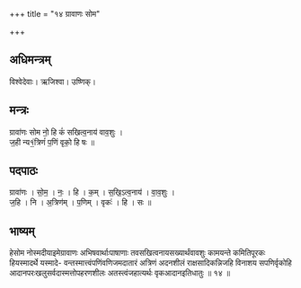 +++
title = "१४ ग्रावाणः सोम"

+++
## अधिमन्त्रम्
विश्वेदेवाः। ऋजिश्वा। उष्णिक्।

## मन्त्रः
ग्रावा॑णः सोम नो॒ हि कं॑ सखित्व॒नाय॑ वाव॒शुः ।  
ज॒ही न्य१॒॑त्रिणं॑ प॒णिं वृको॒ हि षः ॥

## पदपाठः
ग्रावा॑णः । सो॒म॒ । नः॒ । हि । क॒म् । स॒खि॒ऽत्व॒नाय॑ । वा॒व॒शुः ।  
ज॒हि । नि । अ॒त्रिण॑म् । प॒णिम् । वृकः॑ । हि । सः ॥

## भाष्यम्
हेसोम नोस्मदीयाइमेग्रावाणः अभिषवार्थाःपाषाणाः तवसखित्वनायसख्यार्थंवावशुः कामयन्ते कमितिपूरकः हियस्मादर्थे यस्मादे- वन्तस्मात्त्वंपणिंवणिजमदातारं अत्रिणं अदनशीलं राक्षसादिकन्निजहि विनाशय सपणिर्वृकोहि आदानपरःखलुसर्वदास्मत्तोपहरणशीलः अतस्त्वंजहात्यर्थः वृकआदानइतिधातुः ॥ १४ ॥